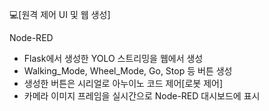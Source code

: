 💻[원격 제어 UI 및 웹 생성]

Node-RED

- Flask에서 생성한 YOLO 스트리밍을 웹에서 생성
- Walking_Mode, Wheel_Mode, Go, Stop 등 버튼 생성
- 생성한 버튼은 시리얼로 아누이노 코드 제어[로봇 제어]
- 카메라 이미지 프레임을 실시간으로 Node-RED 대시보드에 표시
